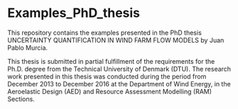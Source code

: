 # Examples_PhD_thesis

This repository contains the examples presented in the PhD thesis UNCERTAINTY QUANTIFICATION IN WIND FARM FLOW MODELS by Juan Pablo Murcia.

This thesis is submitted in partial fulfillment of the requirements for the Ph.D. degree from the Technical University of Denmark (DTU). The research work presented in this thesis was conducted during the period from December 2013 to December 2016 at the Department of Wind Energy, in the Aeroelastic Design (AED) and Resource Assessment Modelling (RAM) Sections.
